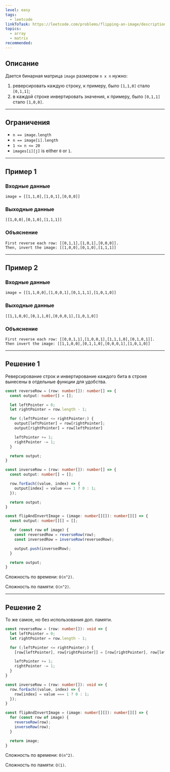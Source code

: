 ```yaml
---
level: easy
tags:
  - leetcode
linkToTask: https://leetcode.com/problems/flipping-an-image/description/
topics:
  - array
  - matrix
recommended:
---
```

## Описание

Дается бинарная матрица `image` размером `n x n` нужно:
1. реверсировать каждую строку, к примеру, было `[1,1,0]` стало `[0,1,1]`;
2. в каждой строке инвертировать значения, к примеру, было `[0,1,1]` стало `[1,0,0]`.
---
## Ограничения

- `n == image.length`
- `n == image[i].length`
- `1 <= n <= 20`
- `images[i][j]` is either `0` or `1`.

---
## Пример 1

### Входные данные

```
image = [[1,1,0],[1,0,1],[0,0,0]]
```
### Выходные данные

```
[[1,0,0],[0,1,0],[1,1,1]]
```
### Объяснение

```
First reverse each row: [[0,1,1],[1,0,1],[0,0,0]].
Then, invert the image: [[1,0,0],[0,1,0],[1,1,1]]
```

---
## Пример 2

### Входные данные

```
image = [[1,1,0,0],[1,0,0,1],[0,1,1,1],[1,0,1,0]]
```
### Выходные данные

```
[[1,1,0,0],[0,1,1,0],[0,0,0,1],[1,0,1,0]]
```
### Объяснение

```
First reverse each row: [[0,0,1,1],[1,0,0,1],[1,1,1,0],[0,1,0,1]].
Then invert the image: [[1,1,0,0],[0,1,1,0],[0,0,0,1],[1,0,1,0]]
```

---
## Решение 1

Реверсирование строк и инвертирование каждого бита в строке вынесены в отдельные функции для удобства.

```typescript
const reverseRow = (row: number[]): number[] => {
  const output: number[] = [];

  let leftPointer = 0;
  let rightPointer = row.length - 1;

  for (;leftPointer <= rightPointer;) {
    output[leftPointer] = row[rightPointer];
    output[rightPointer] = row[leftPointer]

    leftPointer += 1;
    rightPointer -= 1;
  }

  return output;
}

const inverseRow = (row: number[]): number[] => {
  const output: number[] = [];

  row.forEach((value, index) => {
    output[index] = value === 1 ? 0 : 1;
  });

  return output;
}

const flipAndInvertImage = (image: number[][]): number[][] => {
  const output: number[][] = [];

  for (const row of image) {
    const reversedRow = reverseRow(row);
    const inversedRow = inverseRow(reversedRow);

    output.push(inversedRow);
  }

  return output;
}
```

Сложность по времени: `O(n^2)`.

Сложность по памяти: `O(n^2)`.

---
## Решение 2

То же самое, но без использования доп. памяти.

```typescript
const reverseRow = (row: number[]): void => {
  let leftPointer = 0;
  let rightPointer = row.length - 1;

  for (;leftPointer <= rightPointer;) {
    [row[leftPointer], row[rightPointer]] = [row[rightPointer], row[leftPointer]];

    leftPointer += 1;
    rightPointer -= 1;
  }
}

const inverseRow = (row: number[]): void => {
  row.forEach((value, index) => {
    row[index] = value === 1 ? 0 : 1;
  });
}

const flipAndInvertImage = (image: number[][]): number[][] => {
  for (const row of image) {
    reverseRow(row);
    inverseRow(row);
  }

  return image;
}
```

Сложность по времени: `O(n^2)`.

Сложность по памяти: `O(1)`.